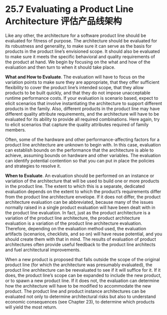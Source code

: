 25.7 Evaluating a Product Line Architecture 评估产品线架构
===

Like any other, the architecture for a software product line should be evaluated for fitness of purpose. The architecture should be evaluated for its robustness and generality, to make sure it can serve as the basis for products in the product line’s envisioned scope. It should also be evaluated to make sure it meets the specific behavioral and quality requirements of the product at hand. We begin by focusing on the what and how of the evaluation and then turn to when it should take place.

**What and How to Evaluate**. The evaluation will have to focus on the variation points to make sure they are appropriate, that they offer sufficient flexibility to cover the product line’s intended scope, that they allow products to be built quickly, and that they do not impose unacceptable runtime performance costs. If your evaluation is scenario based, expect to elicit scenarios that involve instantiating the architecture to support different products in the family. Also, different products in the product line may have different quality attribute requirements, and the architecture will have to be evaluated for its ability to provide all required combinations. Here again, try to elicit scenarios that capture the quality attributes required of family members.

Often, some of the hardware and other performance-affecting factors for a product line architecture are unknown to begin with. In this case, evaluation can establish bounds on the performance that the architecture is able to achieve, assuming bounds on hardware and other variables. The evaluation can identify potential contention so that you can put in place the policies and strategies to resolve it.

**When to Evaluate**. An evaluation should be performed on an instance or variation of the architecture that will be used to build one or more products in the product line. The extent to which this is a separate, dedicated evaluation depends on the extent to which the product’s requirements differ from the product line architecture envelope. If it does not differ, the product architecture evaluation can be abbreviated, because many of the issues normally raised in a single product evaluation will have been dealt with in the product line evaluation. In fact, just as the product architecture is a variation of the product line architecture, the product architecture evaluation is a variation of the product line architecture evaluation. Therefore, depending on the evaluation method used, the evaluation artifacts (scenarios, checklists, and so on) will have reuse potential, and you should create them with that in mind. The results of evaluation of product architectures often provide useful feedback to the product line architects and fuel architectural improvements.

When a new product is proposed that falls outside the scope of the original product line (for which the architecture was presumably evaluated), the product line architecture can be reevaluated to see if it will suffice for it. If it does, the product line’s scope can be expanded to include the new product, or to spawn a new product line. If it does not, the evaluation can determine how the architecture will have to be modified to accommodate the new product. The product line and product instance architectures can be evaluated not only to determine architectural risks but also to understand economic consequences (see Chapter 23), to determine which products will yield the most return.
